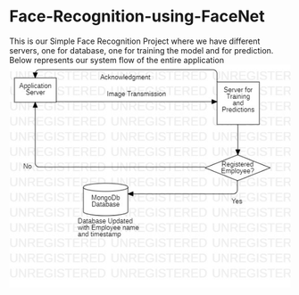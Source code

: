 # Face-Recognition-using-FaceNet

This is our Simple Face Recognition Project where we have different servers, one for database, one for training the model and for prediction.  
Below represents our system flow of the entire application
<img src='https://github.com/itsnikhilkumar29/Face-Recognition-using-FaceNet/blob/main/images/systemflow.jpg'>
